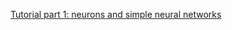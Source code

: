 <a href = "https://github.com/froggo-roggo/froggo-nest-study/tutorial_doc/number1.md">Tutorial part 1: neurons and simple neural networks</a>